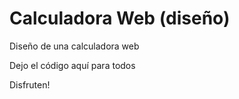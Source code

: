 # Calculadora Web (diseño)

Diseño de una calculadora web

Dejo el código aquí para todos

Disfruten!
